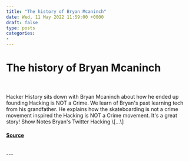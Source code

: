 ```yaml
---
title: "The history of Bryan Mcaninch"
date: Wed, 11 May 2022 11:59:00 +0000
draft: false
type: posts
categories: 
- 
---
```

# The history of Bryan Mcaninch

<br/>

<br/>
Hacker History sits down with Bryan Mcaninch about how he ended up founding Hacking is NOT a Crime. We learn of Bryan's past learning tech from his grandfather. He explains how the skateboarding is not a crime movement inspired the Hacking is NOT a Crime movement. It's a great story! Show Notes Bryan's Twitter Hacking \[…\]

#### [Source](https://hackerhistory.com/podcast/the-history-of-bryan-mcaninch/)

<br/>
---
